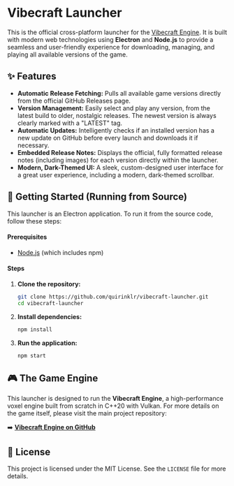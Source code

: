 # Vibecraft Launcher

This is the official cross-platform launcher for the [Vibecraft Engine](https://github.com/quirinklr/vibecraft). It is built with modern web technologies using **Electron** and **Node.js** to provide a seamless and user-friendly experience for downloading, managing, and playing all available versions of the game.

## ✨ Features

*   **Automatic Release Fetching:** Pulls all available game versions directly from the official GitHub Releases page.
*   **Version Management:** Easily select and play any version, from the latest build to older, nostalgic releases. The newest version is always clearly marked with a "LATEST" tag.
*   **Automatic Updates:** Intelligently checks if an installed version has a new update on GitHub before every launch and downloads it if necessary.
*   **Embedded Release Notes:** Displays the official, fully formatted release notes (including images) for each version directly within the launcher.
*   **Modern, Dark-Themed UI:** A sleek, custom-designed user interface for a great user experience, including a modern, dark-themed scrollbar.

## 🚀 Getting Started (Running from Source)

This launcher is an Electron application. To run it from the source code, follow these steps:

#### Prerequisites

*   [Node.js](https://nodejs.org/) (which includes npm)

#### Steps

1.  **Clone the repository:**
    ```bash
    git clone https://github.com/quirinklr/vibecraft-launcher.git
    cd vibecraft-launcher
    ```

2.  **Install dependencies:**
    ```bash
    npm install
    ```

3.  **Run the application:**
    ```bash
    npm start
    ```

## 🎮 The Game Engine

This launcher is designed to run the **Vibecraft Engine**, a high-performance voxel engine built from scratch in C++20 with Vulkan. For more details on the game itself, please visit the main project repository:

➡️ **[Vibecraft Engine on GitHub](https://github.com/quirinklr/vibecraft)**

## 📄 License

This project is licensed under the MIT License. See the `LICENSE` file for more details.
